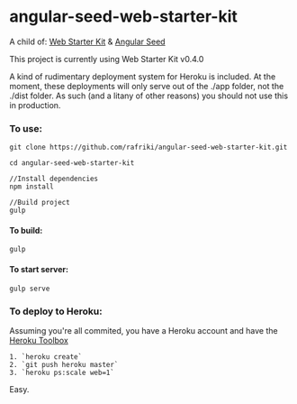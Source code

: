 # angular-seed-web-starter-kit

A child of:
[Web Starter Kit](http://developers.google.com/web/starter-kit) & [Angular Seed](https://github.com/angular/angular-seed)

This project is currently using Web Starter Kit v0.4.0

A kind of rudimentary deployment system for Heroku is included.  At the moment, these deployments will only serve out of the ./app folder, not the ./dist folder.  As such (and a litany of other reasons) you should not use this in production.


### To use:

	git clone https://github.com/rafriki/angular-seed-web-starter-kit.git

	cd angular-seed-web-starter-kit

	//Install dependencies
	npm install

	//Build project
	gulp

#### To build:

	gulp

#### To start server:

	gulp serve

### To deploy to Heroku:

Assuming you're all commited, you have a Heroku account and have the [Heroku Toolbox](https://toolbelt.heroku.com/)

	1. `heroku create`
	2. `git push heroku master`
	3. `heroku ps:scale web=1`

Easy.  